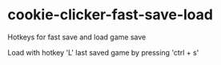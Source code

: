 # cookie-clicker-fast-save-load
Hotkeys for fast save and load game save

Load with hotkey 'L' last saved game by pressing 'ctrl + s'
